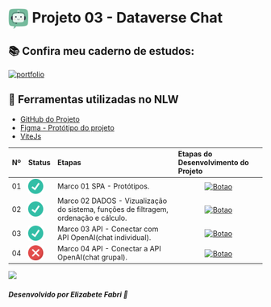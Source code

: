 <h1>
    <a href="https://www.laboratoria.la/br">
     <img align="center" width="40px" src="./src/images/android-chrome-192x192.png"></a>
    <span>Projeto 03 - Dataverse Chat</span>
</h1>


## 📚 Confira meu caderno de estudos:

[![portfolio](https://img.shields.io/badge/Caderno_de_Estudos_-_DATAVERSE_CHAT-74BA9C?style=for-the-badge&logo=ko-fi&logoColor=white)](https://elzbieta.notion.site/Dataverse-Chat-f28924c9c8864107ac0da49706f29592)

## 📝 Ferramentas utilizadas no NLW

- [GitHub do Projeto]()
- [Figma - Protótipo do projeto](https://www.figma.com/file/asUYQQBBq3lTGP2og7X0Et/Dataverse-Chat?type=design&node-id=201%3A441&mode=dev&t=5njNnMhiYVumzElG-1)
- [ViteJs]()

<table>
  <thead>
    <tr align="left">
      <th>Nº</th>
      <th>Status</th>
      <th>Etapas</th>
      <th>Etapas do Desenvolvimento do Projeto</th>
    </tr>
  </thead>
  <tbody align="left">
    <tr>
      <td>01</td>
      <td><img width="30px" height="30px" align="center" alt="icon check" src="./src/images/check.png"></td>
      <td>Marco 01 SPA - Protótipos.</td>
      <td align="center">
        <a href="https://github.com/elizabetefabri/SAP012-dataverse-chat/blob/main/docs/package/marco-01/README.md" target="_blank">
           <img align="center" alt="Botao" src="https://img.shields.io/badge/Ver%20desenvolvimento-090912?style=for-the-badge" width="250px">
        </a>
      </td>
    </tr>
    <tr>
      <td>02</td>
      <td><img width="30px" height="30px" align="center" alt="icon check" src="./src/images/check.png"></td>
      <td>Marco 02 DADOS - Vizualização do sistema, funções de filtragem, ordenação e cálculo.</td>
      <td align="center">
        <a href="https://github.com/elizabetefabri/SAP012-dataverse-chat/blob/main/docs/package/marco-02/README.md" target="_blank">
           <img align="center" alt="Botao" src="https://img.shields.io/badge/Ver%20desenvolvimento-74BA9C?style=for-the-badge" width="250px">
        </a>
      </td>
    </tr>
    <tr>
      <td>03</td>
      <td><img width="30px" height="30px" align="center" alt="icon check" src="./src/images/check.png"></td>
      <td>Marco 03 API - Conectar com API OpenAI(chat individual).</td>
      <td align="center">
        <a href="https://github.com/elizabetefabri/SAP012-dataverse-chat/blob/main/docs/package/marco-03/README.md" target="_blank">
           <img align="center" alt="Botao" src="https://img.shields.io/badge/Ver%20desenvolvimento-090912?style=for-the-badge" width="250px">
        </a>
      </td>
    </tr>
    <tr>
      <td>04</td>
      <td><img width="30px" height="30px" align="center" alt="icon check" src="./src/images/cancel.png"></td>
      <td>Marco 04 API - Conectar a API OpenAI(chat grupal).</td>
      <td align="center">
        <a href="https://github.com/elizabetefabri/SAP012-dataverse-chat/blob/main/docs/package/marco-04/README.md" target="_blank">
           <img align="center" alt="Botao" src="https://img.shields.io/badge/Ver%20desenvolvimento-74BA9C?style=for-the-badge" width="250px">
        </a>
      </td>
    </tr>
    </tbody>
  <tfoot>

  </tfoot>
</table>

<img src="https://user-images.githubusercontent.com/73097560/115834477-dbab4500-a447-11eb-908a-139a6edaec5c.gif"><br>

##### Desenvolvido por <span>Elizabete Fabri</span> 💚
